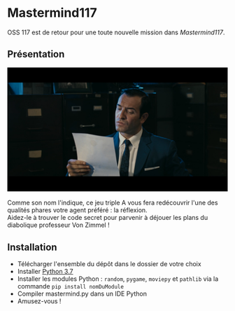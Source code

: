 # Mastermind117

OSS 117 est de retour pour une toute nouvelle mission dans *Mastermind117*.

## Présentation

![](https://github.com/RedaPengam/Mastermind117/blob/main/data/hmmm.png)

Comme son nom l'indique, ce jeu triple A vous fera redécouvrir l'une des qualités phares votre agent préféré : la réflexion. <br/>
Aidez-le à trouver le code secret pour parvenir à déjouer les plans du diabolique professeur Von Zimmel !

## Installation

- Télécharger l'ensemble du dépôt dans le dossier de votre choix
- Installer [Python 3.7](https://www.python.org/downloads/release/python-379/)
- Installer les modules Python : `random`, `pygame`, `moviepy` et `pathlib` via la commande `pip install nomDuModule`
- Compiler mastermind.py dans un IDE Python
- Amusez-vous !
